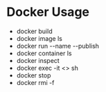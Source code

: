 # Docker Usage

- docker build
- docker image ls
- docker run --name --publish 
- docker container ls
- docker inspect 
- docker exec -it <> sh
- docker stop 
- docker rmi -f <image>